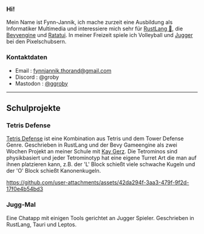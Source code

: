 ### Hi!
Mein Name ist Fynn-Jannik, ich mache zurzeit eine Ausbildung als Informatiker Multimedia und interessiere mich
sehr für [RustLang 🦀](https://www.rust-lang.org/), die [Bevyengine](https://bevyengine.org/) und [Ratatui](https://ratatui.rs/). 
In meiner Freizeit spiele ich Volleyball und [Jugger](https://www.jugger.org/portal) bei den Pixelschubsern.

### Kontaktdaten
- Email : fynnjannik.thorand@gmail.com
- Discord : @groby
- Mastodon : [@ggroby](https://mastodon.gamedev.place/@groby)

___

## Schulprojekte

### Tetris Defense
[Tetris Defense](https://github.com/ggroby/tetris_defense) ist eine Kombination aus Tetris und dem Tower Defense Genre. Geschrieben in RustLang und der Bevy Gameengine als zwei Wochen Projekt an meiner Schule
mit [Kay Gerz](https://github.com/Sunkitty1). Die Tetrominos sind physikbasiert und jeder Tetrominotyp hat eine eigene Turret Art die man auf ihnen
platzieren kann, z.B. der 'L' Block schießt viele schwache Kugeln und der 'O' Block schießt Kanonenkugeln.

https://github.com/user-attachments/assets/42da294f-3aa3-479f-9f2d-17f0e4b54bd3

### Jugg-Mal
Eine Chatapp mit einigen Tools gerichtet an Jugger Spieler. Geschrieben in RustLang, Tauri und Leptos. 
